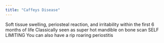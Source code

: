 ```yaml
---
title: "Caffeys Disease"
---
```

Soft tissue swelling, periosteal reaction, and irritability within the first 6 months of life
Classically seen as super hot mandible on bone scan
SELF LIMITING
You can also have a rip roaring periostitis


